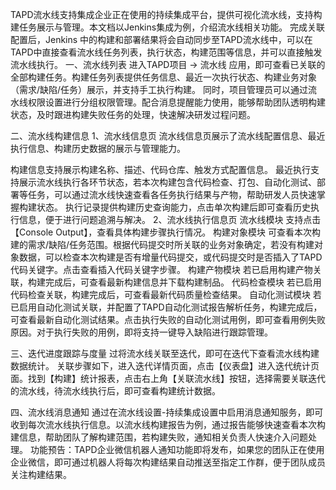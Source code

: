 TAPD流水线支持集成企业正在使用的持续集成平台，提供可视化流水线，支持构建任务展示与管理。本文档以Jenkins集成为例，介绍流水线相关功能。
完成关联配置后，Jenkins 中的构建和部署结果将会自动同步至TAPD流水线中，可以在TAPD中直接查看流水线任务列表，执行状态，构建范围等信息，并可以直接触发流水线执行。
一、流水线列表
进入TAPD项目 -> 流水线 应用，即可查看已关联的全部构建任务。构建任务列表提供任务信息、最近一次执行状态、构建业务对象（需求/缺陷/任务）展示，并支持手工执行构建。
同时，项目管理员可以通过流水线权限设置进行分组权限管理。配合消息提醒能力使用，能够帮助团队透明构建状态，及时跟进构建失败任务的处理，快速解决研发过程问题。


二、流水线构建信息
1、流水线信息页
流水线信息页展示了流水线配置信息、最近执行信息、构建历史数据的展示与管理能力。
 
构建信息支持展示构建名称、描述、代码仓库、触发方式配置信息。
最近执行支持展示流水线执行各环节状态，若本次构建包含代码检查、打包、自动化测试、部署等任务，可以通过流水线快速查看各任务执行结果与产物，帮助研发人员快速掌握构建状态。
执行记录提供构建历史查询能力，点击单次构建后即可查看历史执行信息，便于进行问题追溯与解决。
2、流水线执行信息页
流水线模块
支持点击【Console Output】，查看具体构建步骤执行情况。
构建对象模块
可查看本次构建的需求/缺陷/任务范围。根据代码提交时所关联的业务对象确定，若没有构建对象数据，可以检查本次构建是否有增量代码提交，或代码提交时是否插入了TAPD代码关键字。点击查看插入代码关键字步骤。
构建产物模块
若已启用构建产物关联，构建完成后，可查看最新构建信息并下载构建制品。
代码检查模块
若已启用代码检查关联，构建完成后，可查看最新代码质量检查结果。
自动化测试模块
若已启用自动化测试关联，并配置了TAPD自动化测试报告解析任务，构建完成后，可查看最新自动化测试结果。点击执行失败的自动化测试用例，即可查看用例失败原因。对于执行失败的用例，即将支持一键导入缺陷进行跟踪管理。

三、迭代进度跟踪与度量
过将流水线关联至迭代，即可在迭代下查看流水线构建数据统计。
关联步骤如下，进入迭代详情页面，点击【仪表盘】进入迭代统计页面。找到【构建】统计报表，点击右上角【关联流水线】按钮，选择需要关联迭代的流水线，待流水线执行后，即可查看构建统计数据。
 


四、流水线消息通知
通过在流水线设置-持续集成设置中启用消息通知服务，即可收到每次流水线执行信息。以流水线构建报告为例，通过报告能够快速查看本次构建信息，帮助团队了解构建范围，若构建失败，通知相关负责人快速介入问题处理。
功能预告：TAPD企业微信机器人通知功能即将发布，如果您的团队正在使用企业微信，即可通过机器人将每次构建结果自动推送至指定工作群，便于团队成员关注构建结果。


